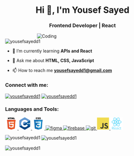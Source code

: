 <h1 align="center">Hi 👋, I'm Yousef Sayed</h1>
<h3 align="center">Frontend Developer | React</h3>
<img align="right" alt="Coding" width="400" src="https://media0.giphy.com/media/13HgwGsXF0aiGY/giphy.gif">

<p align="left"> <img src="https://komarev.com/ghpvc/?username=yousefsayedd1&label=Profile%20views&color=0e75b6&style=flat" alt="yousefsayedd1" /> </p>

- 🌱 I’m currently learning **APIs and React**

- 💬 Ask me about **HTML, CSS, JavaScript**

- 📫 How to reach me **yousefsayedd1@gmail.com**

<h3 align="left">Connect with me:</h3>
<p align="left">
<a href="https://linkedin.com/in/yousefsayedd1" target="blank"><img align="center" src="https://raw.githubusercontent.com/rahuldkjain/github-profile-readme-generator/master/src/images/icons/Social/linked-in-alt.svg" alt="yousefsayedd1" height="30" width="40" /></a>
<a href="https://www.leetcode.com/yousefsayedd1" target="blank"><img align="center" src="https://raw.githubusercontent.com/rahuldkjain/github-profile-readme-generator/master/src/images/icons/Social/leet-code.svg" alt="yousefsayedd1" height="30" width="40" /></a>
</p>

<h3 align="left">Languages and Tools:</h3>
<p align="left">  <a href="https://www.w3.org/html/" target="_blank" rel="noreferrer"> <img src="https://raw.githubusercontent.com/devicons/devicon/master/icons/html5/html5-original-wordmark.svg" alt="html5" width="40" height="40"/>  </a> <a href="https://www.w3schools.com/cpp/" target="_blank" rel="noreferrer"> <img src="https://raw.githubusercontent.com/devicons/devicon/master/icons/cplusplus/cplusplus-original.svg" alt="cplusplus" width="40" height="40"/> </a> <a href="https://www.w3schools.com/css/" target="_blank" rel="noreferrer"> <img src="https://raw.githubusercontent.com/devicons/devicon/master/icons/css3/css3-original-wordmark.svg" alt="css3" width="40" height="40"/> </a> <a href="https://www.figma.com/" target="_blank" rel="noreferrer"> <img src="https://www.vectorlogo.zone/logos/figma/figma-icon.svg" alt="figma" width="40" height="40"/> </a> <a href="https://firebase.google.com/" target="_blank" rel="noreferrer"> <img src="https://www.vectorlogo.zone/logos/firebase/firebase-icon.svg" alt="firebase" width="40" height="40"/> </a> <a href="https://git-scm.com/" target="_blank" rel="noreferrer"> <img src="https://www.vectorlogo.zone/logos/git-scm/git-scm-icon.svg" alt="git" width="40" height="40"/> </a> <a href="https://developer.mozilla.org/en-US/docs/Web/JavaScript" target="_blank" rel="noreferrer"> <img src="https://raw.githubusercontent.com/devicons/devicon/master/icons/javascript/javascript-original.svg" alt="javascript" width="40" height="40"/> </a> <a href="https://reactjs.org/" target="_blank" rel="noreferrer"> <img src="https://raw.githubusercontent.com/devicons/devicon/master/icons/react/react-original-wordmark.svg" alt="react" width="40" height="40"/> </a> </p>

<p><img align="left" src="https://github-readme-stats.vercel.app/api/top-langs?username=yousefsayedd1&show_icons=true&locale=en&layout=compact" alt="yousefsayedd1" /></p>

<p>&nbsp;<img align="center" src="https://github-readme-stats.vercel.app/api?username=yousefsayedd1&show_icons=true&locale=en" alt="yousefsayedd1" /></p>

<p><img align="center" src="https://github-readme-streak-stats.herokuapp.com/?user=yousefsayedd1&" alt="yousefsayedd1" /></p>
